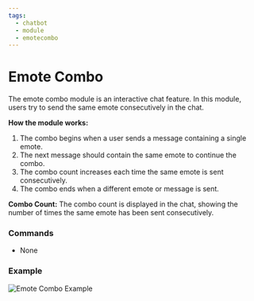```yaml
---
tags:
  - chatbot
  - module
  - emotecombo
---
```


# Emote Combo

The emote combo module is an interactive chat feature. In this module, users try to send the same emote consecutively in the chat.

**How the module works:**

1. The combo begins when a user sends a message containing a single emote.
2. The next message should contain the same emote to continue the combo.
3. The combo count increases each time the same emote is sent consecutively.
4. The combo ends when a different emote or message is sent.

**Combo Count:**
The combo count is displayed in the chat, showing the number of times the same emote has been sent consecutively.

### Commands

- None

### Example

![Emote Combo Example](img/emotecombo.png)
